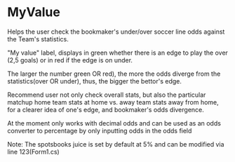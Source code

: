 # MyValue
Helps the user check the bookmaker's under/over soccer line odds against the Team's statistics.

"My value" label, displays in green whether there is an edge to play the over (2,5 goals) or in red if the edge is on under.

The larger the number green OR red), the more the odds diverge from the statistics(over OR under), thus, the bigger the bettor's edge.

Recommend user not only check overall stats, but also the particular matchup home team stats at home vs. away team stats away from home, for a clearer idea of one's edge, and bookmaker's odds divergence.

At the moment only works with decimal odds and can be used as an odds converter to percentage by only inputting odds in the odds field


Note: The spotsbooks juice is set by default at 5% and can be modified via line 123(Form1.cs)
